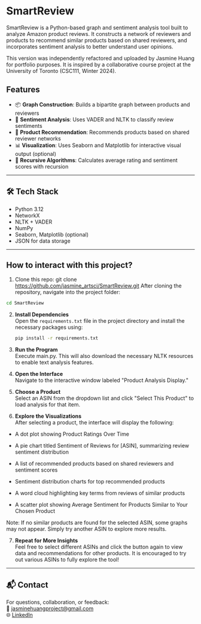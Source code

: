 # SmartReview

SmartReview is a Python-based graph and sentiment analysis tool built to analyze Amazon product reviews. It constructs a network of reviewers and products to recommend similar products based on shared reviewers, and incorporates sentiment analysis to better understand user opinions.

This version was independently refactored and uploaded by Jasmine Huang for portfolio purposes. It is inspired by a collaborative course project at the University of Toronto (CSC111, Winter 2024).

## Features

- 📦 **Graph Construction**: Builds a bipartite graph between products and reviewers
- 💬 **Sentiment Analysis**: Uses VADER and NLTK to classify review sentiments
- 🔁 **Product Recommendation**: Recommends products based on shared reviewer networks
- 📊 **Visualization**: Uses Seaborn and Matplotlib for interactive visual output (optional)
- 🧠 **Recursive Algorithms**: Calculates average rating and sentiment scores with recursion

---

## 🛠️ Tech Stack

- Python 3.12
- NetworkX
- NLTK + VADER
- NumPy
- Seaborn, Matplotlib (optional)
- JSON for data storage

---

## How to interact with this project?

1. Clone this repo:
git clone https://github.com/jasmine_artsci/SmartReview.git
After cloning the repository, navigate into the project folder:

```bash
cd SmartReview
```

2. **Install Dependencies**  
   Open the `requirements.txt` file in the project directory and install the necessary packages using:

   ```bash
   pip install -r requirements.txt
   ```

3. **Run the Program**  
Execute main.py. This will also download the necessary NLTK resources to enable text analysis features.

4. **Open the Interface**  
Navigate to the interactive window labeled "Product Analysis Display."

5. **Choose a Product**  
Select an ASIN from the dropdown list and click "Select This Product" to load analysis for that item.

6. **Explore the Visualizations**  
After selecting a product, the interface will display the following:

- A dot plot showing Product Ratings Over Time

- A pie chart titled Sentiment of Reviews for [ASIN], summarizing review sentiment distribution

- A list of recommended products based on shared reviewers and sentiment scores

- Sentiment distribution charts for top recommended products

- A word cloud highlighting key terms from reviews of similar products

- A scatter plot showing Average Sentiment for Products Similar to Your Chosen Product

Note: If no similar products are found for the selected ASIN, some graphs may not appear. Simply try another ASIN to explore more results.

7. **Repeat for More Insights**  
Feel free to select different ASINs and click the button again to view data and recommendations for other products. It is encouraged to try out various ASINs to fully explore the tool!

---

## 📬 Contact

For questions, collaboration, or feedback:  
📧 jasminehuangproject@gmail.com  
🌐 [LinkedIn](https://www.linkedin.com/in/jasmine-huang-cs)
